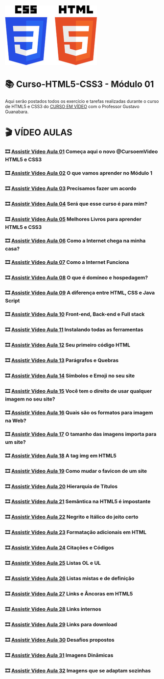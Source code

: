 ![image](https://github.com/ArgemiroC/Curso-Html5-Css3/blob/main/html-css/CSS3_and_HTML5-300.jpg)

# :books: Curso-HTML5-CSS3 - Módulo 01

Aqui serão postados todos os exercício e tarefas realizadas durante o curso de HTML5 e CSS3 do [CURSO EM VÍDEO](https://www.youtube.com/playlist?list=PLHz_AreHm4dkZ9-atkcmcBaMZdmLHft8n) com o Professor Gustavo Guanabara.

# :clapper: VÍDEO AULAS
### :film_strip: [Assistir Vídeo Aula 01](https://www.youtube.com/watch?v=Ejkb_YpuHWs&list=PLHz_AreHm4dkZ9-atkcmcBaMZdmLHft8n&index=1) Começa aqui o novo @CursoemVideo HTML5 e CSS3<br>
### :film_strip: [Assistir Vídeo Aula 02](https://www.youtube.com/watch?v=jgQjeqGRdgA&list=PLHz_AreHm4dkZ9-atkcmcBaMZdmLHft8n&index=2) O que vamos aprender no Módulo 1<br>
### :film_strip: [Assistir Vídeo Aula 03](https://www.youtube.com/watch?v=VfIXgGJWLvA&list=PLHz_AreHm4dkZ9-atkcmcBaMZdmLHft8n&index=3) Precisamos fazer um acordo<br>
### :film_strip: [Assistir Vídeo Aula 04](https://www.youtube.com/watch?v=57wyfS560Uk&list=PLHz_AreHm4dkZ9-atkcmcBaMZdmLHft8n&index=4) Será que esse curso é para mim?<br> 
### :film_strip: [Assistir Vídeo Aula 05](https://www.youtube.com/watch?v=0zLjVhHdOm8&list=PLHz_AreHm4dkZ9-atkcmcBaMZdmLHft8n&index=5) Melhores Livros para aprender HTML5 e CSS3<br>
### :film_strip: [Assistir Vídeo Aula 06](https://www.youtube.com/watch?v=F74GKCLXUWM&list=PLHz_AreHm4dkZ9-atkcmcBaMZdmLHft8n&index=) Como a Internet chega na minha casa?<br>
### :film_strip: [Assistir Vídeo Aula 07](https://www.youtube.com/watch?v=nlO5hySqJFA&list=PLHz_AreHm4dkZ9-atkcmcBaMZdmLHft8n&index=7) Como a Internet Funciona<br>
### :film_strip: [Assistir Vídeo Aula 08](https://www.youtube.com/watch?v=RFHSt1PCy0k&list=PLHz_AreHm4dkZ9-atkcmcBaMZdmLHft8n&index=8) O que é domíneo e hospedagem?<br>
### :film_strip: [Assistir Vídeo Aula 09](https://www.youtube.com/watch?v=B4FU3NFRTDw&list=PLHz_AreHm4dkZ9-atkcmcBaMZdmLHft8n&index=9) A diferença entre HTML, CSS e Java Script<br>
### :film_strip: [Assistir Vídeo Aula 10](https://www.youtube.com/watch?v=iSqf2iPqJNM&list=PLHz_AreHm4dkZ9-atkcmcBaMZdmLHft8n&index=10) Front-end, Back-end e Full stack<br>
### :film_strip: [Assistir Vídeo Aula 11](https://www.youtube.com/watch?v=UForX7ehChM&list=PLHz_AreHm4dkZ9-atkcmcBaMZdmLHft8n&index=11) Instalando todas as ferramentas<br>
### :film_strip: [Assistir Vídeo Aula 12](https://www.youtube.com/watch?v=E6CdIawPTh0&list=PLHz_AreHm4dkZ9-atkcmcBaMZdmLHft8n&index=12) Seu primeiro código HTML<br>
### :film_strip: [Assistir Vídeo Aula 13](https://www.youtube.com/watch?v=f6NTJdtEFOc&list=PLHz_AreHm4dkZ9-atkcmcBaMZdmLHft8n&index=13) Parágrafos e Quebras<br>
### :film_strip: [Assistir Vídeo Aula 14](https://www.youtube.com/watch?v=nhMdFe3WwYc&list=PLHz_AreHm4dkZ9-atkcmcBaMZdmLHft8n&index=14) Símbolos e Emoji no seu site<br>
### :film_strip: [Assistir Vídeo Aula 15](https://www.youtube.com/watch?v=bDULqeGEvAw&list=PLHz_AreHm4dkZ9-atkcmcBaMZdmLHft8n&index=15) Você tem o direito de usar qualquer imagem no seu site?<br>
### :film_strip: [Assistir Vídeo Aula 16](https://www.youtube.com/watch?v=xg-vHgLF0mI&list=PLHz_AreHm4dkZ9-atkcmcBaMZdmLHft8n&index=16) Quais são os formatos para imagem na Web?<br>
### :film_strip: [Assistir Vídeo Aula 17](https://www.youtube.com/watch?v=8rkuukKA8a4&list=PLHz_AreHm4dkZ9-atkcmcBaMZdmLHft8n&index=17) O tamanho das imagens importa para um site?<br>
### :film_strip: [Assistir Vídeo Aula 18](https://www.youtube.com/watch?v=CwOmEetWMnU&list=PLHz_AreHm4dkZ9-atkcmcBaMZdmLHft8n&index=18) A tag img em HTML5<br>
### :film_strip: [Assistir Vídeo Aula 19](https://www.youtube.com/watch?v=1ZeettFfxys&list=PLHz_AreHm4dkZ9-atkcmcBaMZdmLHft8n&index=19) Como mudar o favicon de um site<br>
### :film_strip: [Assistir Vídeo Aula 20](https://www.youtube.com/watch?v=aiOEBhozEOg&list=PLHz_AreHm4dkZ9-atkcmcBaMZdmLHft8n&index=20) Hierarquia de Títulos<br>
### :film_strip: [Assistir Vídeo Aula 21](https://www.youtube.com/watch?v=HaSgt1hK2Fs&list=PLHz_AreHm4dkZ9-atkcmcBaMZdmLHft8n&index=21) Semântica na HTML5 é impostante<br>
### :film_strip: [Assistir Vídeo Aula 22](https://www.youtube.com/watch?v=T-d_hsO3hUI&list=PLHz_AreHm4dkZ9-atkcmcBaMZdmLHft8n&index=22) Negrito e Itálico do jeito certo<br>
### :film_strip: [Assistir Vídeo Aula 23](https://www.youtube.com/watch?v=8TgKFYkcO5Y&list=PLHz_AreHm4dkZ9-atkcmcBaMZdmLHft8n&index=23) Formatação adicionais em HTML<br>
### :film_strip: [Assistir Vídeo Aula 24](https://www.youtube.com/@CursoemVideo) Citações e Códigos<br>
### :film_strip: [Assistir Vídeo Aula 25](https://www.youtube.com/watch?v=JlE0pzESf5g&list=PLHz_AreHm4dkZ9-atkcmcBaMZdmLHft8n&index=25) Listas OL e UL<br>
### :film_strip: [Assistir Vídeo Aula 26](https://www.youtube.com/watch?v=Ez1kgIyoGuE&list=PLHz_AreHm4dkZ9-atkcmcBaMZdmLHft8n&index=26) Listas mistas e de definição<br>
### :film_strip: [Assistir Vídeo Aula 27](https://www.youtube.com/watch?v=LeOVXQDsAIY&list=PLHz_AreHm4dkZ9-atkcmcBaMZdmLHft8n&index=27) Links e Âncoras em HTML5<br>
### :film_strip: [Assistir Vídeo Aula 28](https://www.youtube.com/watch?v=LeLnlT-ZKw8&list=PLHz_AreHm4dkZ9-atkcmcBaMZdmLHft8n&index=28) Links internos<br>
### :film_strip: [Assistir Vídeo Aula 29](https://www.youtube.com/watch?v=Jszz7M676y8&list=PLHz_AreHm4dkZ9-atkcmcBaMZdmLHft8n&index=29) Links para download<br>
### :film_strip: [Assistir Vídeo Aula 30](https://www.youtube.com/watch?v=suL56Mdx22Y&list=PLHz_AreHm4dkZ9-atkcmcBaMZdmLHft8n&index=30) Desafios propostos<br>
### :film_strip: [Assistir Vídeo Aula 31](https://www.youtube.com/watch?v=E01LDVj0Rpg&list=PLHz_AreHm4dkZ9-atkcmcBaMZdmLHft8n&index=31) Imagens Dinâmicas<br>
### :film_strip: [Assistir Vídeo Aula 32](https://www.youtube.com/watch?v=cAgkwPWE4hU&list=PLHz_AreHm4dkZ9-atkcmcBaMZdmLHft8n&index=32) Imagens que se adaptam sozinhas<br>

